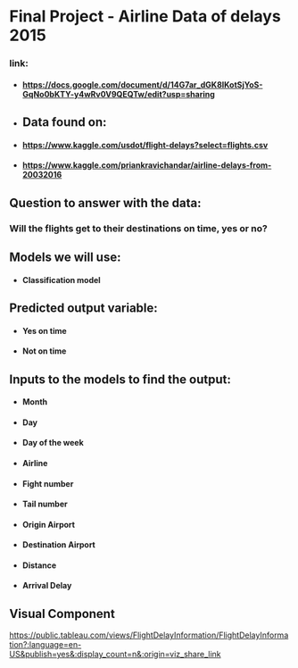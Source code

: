 # Final Project - Airline Data of delays 2015
### link:
- #### https://docs.google.com/document/d/14G7ar_dGK8lKotSjYoS-GqNo0bKTY-y4wRv0V9QEQTw/edit?usp=sharing
- ## Data found on:
- #### https://www.kaggle.com/usdot/flight-delays?select=flights.csv
- #### https://www.kaggle.com/priankravichandar/airline-delays-from-20032016
## Question to answer with the data:
### Will the flights get to their destinations on time, yes or no?
## Models we will use:
- #### Classification model
## Predicted output variable:
- #### Yes on time
- #### Not on time
## Inputs to the models to find the output:
- #### Month
- #### Day
- #### Day of the week
- #### Airline
- #### Fight number
- #### Tail number
- #### Origin Airport
- #### Destination Airport
- #### Distance
- #### Arrival Delay
## Visual Component
https://public.tableau.com/views/FlightDelayInformation/FlightDelayInformation?:language=en-US&publish=yes&:display_count=n&:origin=viz_share_link
 

